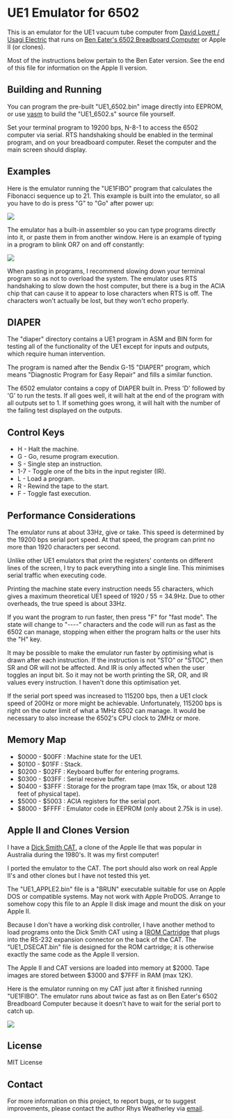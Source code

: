 UE1 Emulator for 6502
=====================

This is an emulator for the UE1 vacuum tube computer from
[David Lovett / Usagi Electric](https://github.com/Nakazoto/UEVTC) that
runs on [Ben Eater's 6502 Breadboard Computer](https://eater.net/6502)
or Apple II (or clones).

Most of the instructions below pertain to the Ben Eater version.
See the end of this file for information on the Apple II version.

## Building and Running

You can program the pre-built "UE1\_6502.bin" image directly into EEPROM,
or use [vasm](http://sun.hasenbraten.de/vasm/) to build the "UE1\_6502.s"
source file yourself.

Set your terminal program to 19200 bps, N-8-1 to access the 6502 computer
via serial.  RTS handshaking should be enabled in the terminal program,
and on your breadboard computer.  Reset the computer and the main screen
should display.

## Examples

Here is the emulator running the "UE1FIBO" program that calculates the
Fibonacci sequence up to 21.  This example is built into the emulator,
so all you have to do is press "G" to "Go" after power up:

<img src="RunFibo.gif"/>

The emulator has a built-in assembler so you can type programs
directly into it, or paste them in from another window.  Here is an
example of typing in a program to blink OR7 on and off constantly:

<img src="BlinkOR7.gif"/>

When pasting in programs, I recommend slowing down your terminal program
so as not to overload the system.  The emulator uses RTS handshaking to
slow down the host computer, but there is a bug in the ACIA chip that
can cause it to appear to lose characters when RTS is off.  The characters
won't actually be lost, but they won't echo properly.

## DIAPER

The "diaper" directory contains a UE1 program in ASM and BIN form for
testing all of the functionality of the UE1 except for inputs and outputs,
which require human intervention.

The program is named after the Bendix G-15 "DIAPER" program, which means
"Diagnostic Program for Easy Repair" and fills a similar function.

The 6502 emulator contains a copy of DIAPER built in.  Press 'D' followed
by 'G' to run the tests.  If all goes well, it will halt at the end of
the program with all outputs set to 1.  If something goes wrong, it will
halt with the number of the failing test displayed on the outputs.

## Control Keys

* H - Halt the machine.
* G - Go, resume program execution.
* S - Single step an instruction.
* 1-7 - Toggle one of the bits in the input register (IR).
* L - Load a program.
* R - Rewind the tape to the start.
* F - Toggle fast execution.

## Performance Considerations

The emulator runs at about 33Hz, give or take.  This speed is determined
by the 19200 bps serial port speed.  At that speed, the program can
print no more than 1920 characters per second.

Unlike other UE1 emulators that print the registers' contents on different
lines of the screen, I try to pack everything into a single line.
This minimises serial traffic when executing code.

Printing the machine state every instruction needs 55 characters,
which gives a maximum theoretical UE1 speed of 1920 / 55 = 34.9Hz.
Due to other overheads, the true speed is about 33Hz.

If you want the program to run faster, then press "F" for "fast mode".
The state will change to "----" characters and the code will run as
fast as the 6502 can manage, stopping when either the program halts or
the user hits the "H" key.

It may be possible to make the emulator run faster by optimising what
is drawn after each instruction.  If the instruction is not "STO" or
"STOC", then SR and OR will not be affected.  And IR is only affected
when the user toggles an input bit.  So it may not be worth printing the
SR, OR, and IR values every instruction.  I haven't done this
optimisation yet.

If the serial port speed was increased to 115200 bps, then a UE1 clock
speed of 200Hz or more might be achievable.  Unfortunately, 115200 bps
is right on the outer limit of what a 1MHz 6502 can manage.  It would
be necessary to also increase the 6502's CPU clock to 2MHz or more.

## Memory Map

* $0000 - $00FF : Machine state for the UE1.
* $0100 - $01FF : Stack.
* $0200 - $02FF : Keyboard buffer for entering programs.
* $0300 - $03FF : Serial receive buffer.
* $0400 - $3FFF : Storage for the program tape (max 15k, or about 128 feet of physical tape).
* $5000 - $5003 : ACIA registers for the serial port.
* $8000 - $FFFF : Emulator code in EEPROM (only about 2.75k is in use).

## Apple II and Clones Version

I have a [Dick Smith CAT](https://github.com/rweather/cat-technical-information),
a clone of the Apple IIe that was popular in Australia during the 1980's.
It was my first computer!

I ported the emulator to the CAT.  The port should also work on real
Apple II's and other clones but I have not tested this yet.

The "UE1\_APPLE2.bin" file is a "BRUN" executable suitable for use on
Apple DOS or compatible systems.  May not work with Apple ProDOS.
Arrange to somehow copy this file to an Apple II disk image and
mount the disk on your Apple II.

Because I don't have a working disk controller, I have another method to load
programs onto the Dick Smith CAT using a [[ROM Cartridge](https://github.com/rweather/cat-technical-information/blob/main/ROMCart.md)
that plugs into the RS-232 expansion connector on the back of the CAT.
The "UE1\_DSECAT.bin" file is designed for the ROM cartridge; it is
otherwise exactly the same code as the Apple II version.

The Apple II and CAT versions are loaded into memory at $2000.  Tape
images are stored between $3000 and $7FFF in RAM (max 12K).

Here is the emulator running on my CAT just after it finished running
"UE1FIBO".  The emulator runs about twice as fast as on Ben Eater's
6502 Breadboard Computer because it doesn't have to wait for the
serial port to catch up.

<img src="photos/dsecat-fibo.jpg"/>

## License

MIT License

## Contact

For more information on this project, to report bugs, or to suggest
improvements, please contact the author Rhys Weatherley via
[email](mailto:rhys.weatherley@gmail.com).
